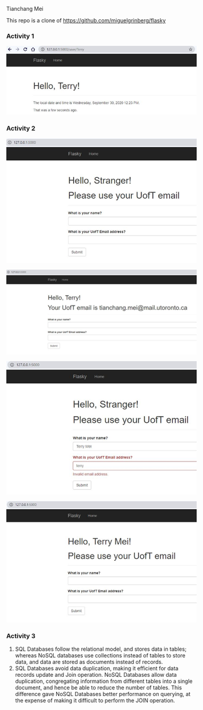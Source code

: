 Tianchang Mei

This repo is a clone of https://github.com/miguelgrinberg/flasky

### Activity 1
![alt text][img1]

[img1]: https://github.com/terrymeiUofT/ECE444-F2020-Lab3/blob/master/activity1.JPG "screen shot of activity 1"


### Activity 2
![alt text][img2-1]

[img2-1]: https://github.com/terrymeiUofT/ECE444-F2020-Lab3/blob/master/activity2_1.JPG "screen shot of activity 2"

![alt text][img2-2]

[img2-2]: https://github.com/terrymeiUofT/ECE444-F2020-Lab3/blob/master/activity2_2.JPG "screen shot of activity 2"

![alt text][img2-3]

[img2-3]: https://github.com/terrymeiUofT/ECE444-F2020-Lab3/blob/master/activity2_3.JPG "screen shot of activity 2"

![alt text][img2-4]

[img2-4]: https://github.com/terrymeiUofT/ECE444-F2020-Lab3/blob/master/activity2_4.JPG "screen shot of activity 2"


### Activity 3
1. SQL Databases follow the relational model, and stores data in tables; whereas NoSQL databases use collections instead of tables to store data, and data are stored as documents instead of records.
2. SQL Databases avoid data duplication, making it efficient for data records update and Join operation. NoSQL Databases allow data duplication, congregating information from different tables into a single document, and hence be able to reduce the number of tables. This difference gave NoSQL Databases better performance on querying, at the expense of making it difficult to perform the JOIN operation.
